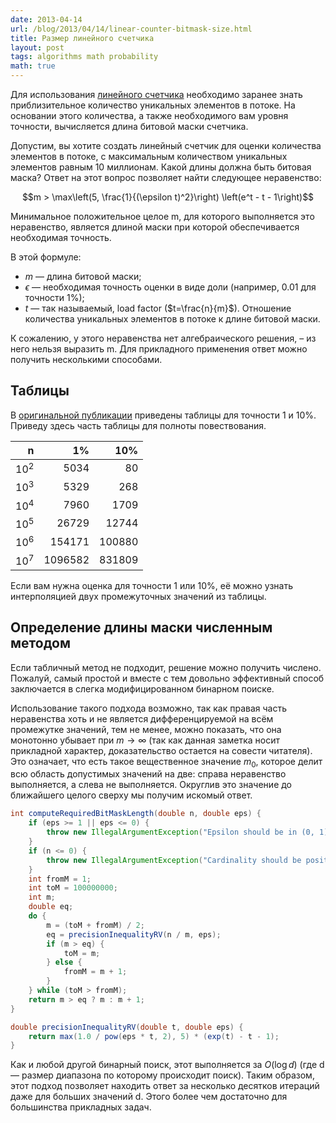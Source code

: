 ```yaml
---
date: 2013-04-14
url: /blog/2013/04/14/linear-counter-bitmask-size.html
title: Размер линейного счетчика
layout: post
tags: algorithms math probability
math: true
---
```


Для использования [линейного счетчика][ref-linear-counter] необходимо заранее знать приблизительное количество уникальных элементов в потоке. На основании этого количества, а также необходимого вам уровня точности, вычисляется длина битовой маски счетчика.

<!-- excerpt -->

Допустим, вы хотите создать линейный счетчик для оценки количества элементов в потоке, с максимальным количеством уникальных элементов равным 10 миллионам. Какой длины должна быть битовая маска? Ответ на этот вопрос позволяет найти следующее неравенство:

$$m > \max\left(5, \frac{1}{(\epsilon t)^2}\right) \left(e^t - t - 1\right)$$

Минимальное положительное целое m, для которого выполняется это неравенство, является длиной маски при которой обеспечивается необходимая точность.

В этой формуле:

* $m$ — длина битовой маски;
* $\epsilon$ — необходимая точность оценки в виде доли (например, 0.01 для точности 1%);
* $t$ — так называемый, load factor ($t=\frac{n}{m}$). Отношение количества уникальных элементов в потоке к длине битовой маски.

К сожалению, у этого неравенства нет алгебраического решения, – из него нельзя выразить m. Для прикладного применения ответ можно получить несколькими способами.

## Таблицы

В [оригинальной публикации][ref-paper] приведены таблицы для точности 1 и 10%. Приведу здесь часть таблицы для полноты повествования.

| n      | 1%      | 10%     |
|-------:|--------:|--------:|
| $10^2$ | 5034    | 80      |
| $10^3$ | 5329    | 268     |
| $10^4$ | 7960    | 1709    |
| $10^5$ | 26729   | 12744   |
| $10^6$ | 154171  | 100880  |
| $10^7$ | 1096582 | 831809  |

Если вам нужна оценка для точности 1 или 10%, её можно узнать интерполяцией двух промежуточных значений из таблицы.

## Определение длины маски численным методом

Если табличный метод не подходит, решение можно получить числено. Пожалуй, самый простой и вместе с тем довольно эффективный способ заключается в слегка модифицированном бинарном поиске.

Использование такого подхода возможно, так как правая часть неравенства хоть и не является дифференцируемой на всём промежутке значений, тем не менее, можно показать, что она монотонно убывает при $m\to\infty$ (так как данная заметка носит прикладной характер, доказательство остается на совести читателя). Это означает, что есть такое вещественное значение $m_0$, которое делит всю область допустимых значений на две: справа неравенство выполняется, а слева не выполняется. Округлив это значение до ближайшего целого сверху мы получим искомый ответ.

```java
int computeRequiredBitMaskLength(double n, double eps) {
	if (eps >= 1 || eps <= 0) {
		throw new IllegalArgumentException("Epsilon should be in (0, 1) range");
	}
	if (n <= 0) {
		throw new IllegalArgumentException("Cardinality should be positive");
	}
	int fromM = 1;
	int toM = 100000000;
	int m;
	double eq;
	do {
		m = (toM + fromM) / 2;
		eq = precisionInequalityRV(n / m, eps);
		if (m > eq) {
			toM = m;
		} else {
			fromM = m + 1;
		}
	} while (toM > fromM);
	return m > eq ? m : m + 1;
}

double precisionInequalityRV(double t, double eps) {
	return max(1.0 / pow(eps * t, 2), 5) * (exp(t) - t - 1);
}
```

Как и любой другой бинарный поиск, этот выполняется за $O(\log d)$ (где d — размер диапазона по которому происходит поиск). Таким образом, этот подход позволяет находить ответ за несколько десятков итераций даже для больших значений d. Этого более чем достаточно для большинства прикладных задач.

[ref-linear-counter]: /blog/2012/12/12/linear-counter.html
[ref-paper]: http://dblab.kaist.ac.kr/Publication/pdf/ACM90_TODS_v15n2.pdf

